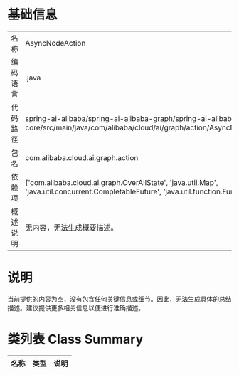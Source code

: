 # 基础信息

|      |      |
|------|------|
| 名称 | AsyncNodeAction |
| 编码语言 | .java |
| 代码路径 | spring-ai-alibaba/spring-ai-alibaba-graph/spring-ai-alibaba-graph-core/src/main/java/com/alibaba/cloud/ai/graph/action/AsyncNodeAction.java |
| 包名 | com.alibaba.cloud.ai.graph.action |
| 依赖项 | ['com.alibaba.cloud.ai.graph.OverAllState', 'java.util.Map', 'java.util.concurrent.CompletableFuture', 'java.util.function.Function'] |
| 概述说明 | 无内容，无法生成概要描述。 |

# 说明

当前提供的内容为空，没有包含任何关键信息或细节。因此，无法生成具体的总结描述。建议提供更多相关信息以便进行准确描述。

# 类列表 Class Summary

| 名称   | 类型  | 说明 |
|-------|------|-------------|




